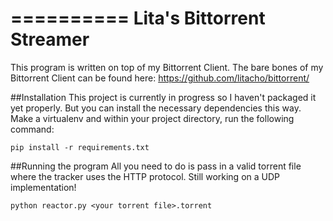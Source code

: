==========
Lita's Bittorrent Streamer
==========
This program is written on top of my Bittorrent Client. The bare bones of my 
Bittorrent Client can be found here: https://github.com/litacho/bittorrent/

##Installation
This project is currently in progress so I haven't packaged it yet properly.
But you can install the necessary dependencies this way. Make a virtualenv and
within your project directory, run the following command:

`pip install -r requirements.txt`

##Running the program
All you need to do is pass in a valid torrent file where the tracker uses
the HTTP protocol. Still working on a UDP implementation!

`python reactor.py <your torrent file>.torrent`
